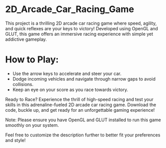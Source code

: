 # 2D_Arcade_Car_Racing_Game
This project is a thrilling 2D arcade car racing game where speed, agility, and quick reflexes are your keys to victory! Developed using OpenGL and GLUT, this game offers an immersive racing experience with simple yet addictive gameplay.

# How to Play:

- Use the arrow keys to accelerate and steer your car.
- Dodge incoming vehicles and navigate through narrow gaps to avoid collisions.
- Keep an eye on your score as you race towards victory.

Ready to Race?
Experience the thrill of high-speed racing and test your skills in this adrenaline-fueled 2D arcade car racing game. Download the code, buckle up, and get ready for an unforgettable gaming experience!

Note: Please ensure you have OpenGL and GLUT installed to run this game smoothly on your system.

Feel free to customize the description further to better fit your preferences and style!  
